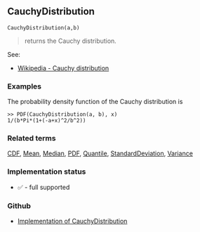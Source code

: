 ## CauchyDistribution

```
CauchyDistribution(a,b)
```

> returns the Cauchy distribution.

See:  
* [Wikipedia - Cauchy distribution](https://en.wikipedia.org/wiki/Cauchy_distribution)

### Examples

The probability density function of the Cauchy distribution is

```
>> PDF(CauchyDistribution(a, b), x)
1/(b*Pi*(1+(-a+x)^2/b^2))
```
 

### Related terms 
[CDF](CDF.md), [Mean](Mean.md), [Median](Median.md), [PDF](PDF.md), [Quantile](Quantile.md), [StandardDeviation](StandardDeviation.md), [Variance](Variance.md) 
 






### Implementation status

* &#x2705; - full supported

### Github

* [Implementation of CauchyDistribution](https://github.com/axkr/symja_android_library/blob/master/symja_android_library/matheclipse-core/src/main/java/org/matheclipse/core/builtin/StatisticsFunctions.java#L1631) 
